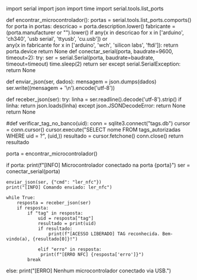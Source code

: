 import serial
import json
import time
import serial.tools.list_ports


def encontrar_microcontrolador():
    portas = serial.tools.list_ports.comports()
    for porta in portas:
        descricao = porta.description.lower()
        fabricante = (porta.manufacturer or "").lower()
        if any(x in descricao for x in ['arduino', 'ch340', 'usb serial', 'ttyusb', 'cu.usb']) or \
           any(x in fabricante for x in ['arduino', 'wch', 'silicon labs', 'ftdi']):
            return porta.device
    return None
def conectar_serial(porta, baudrate=9600, timeout=2):
    try:
        ser = serial.Serial(porta, baudrate=baudrate, timeout=timeout)
        time.sleep(2)
        return ser
    except serial.SerialException:
        return None

def enviar_json(ser, dados):
    mensagem = json.dumps(dados)
    ser.write((mensagem + '\n').encode('utf-8'))

def receber_json(ser):
    try:
        linha = ser.readline().decode('utf-8').strip()
        if linha:
            return json.loads(linha)
    except json.JSONDecodeError:
        return None
    return None

#def verificar_tag_no_banco(uid):
    conn = sqlite3.connect("tags.db")
    cursor = conn.cursor()
    cursor.execute("SELECT nome FROM tags_autorizadas WHERE uid = ?", (uid,))
    resultado = cursor.fetchone()
    conn.close()
    return resultado


porta = encontrar_microcontrolador()

if porta:
    print(f"[INFO] Microcontrolador conectado na porta {porta}")
    ser = conectar_serial(porta)

    enviar_json(ser, {"cmd": "ler_nfc"})
    print("[INFO] Comando enviado: ler_nfc")

    while True:
        resposta = receber_json(ser)
        if resposta:
            if "tag" in resposta:
                uid = resposta["tag"]
                resultado = print(uid)
                if resultado:
                    print(f"[ACESSO LIBERADO] TAG reconhecida. Bem-vindo(a), {resultado[0]}!")
                    
                elif "erro" in resposta:
                 print(f"[ERRO NFC] {resposta['erro']}")
            break
else:
    print("[ERRO] Nenhum microcontrolador conectado via USB.")
